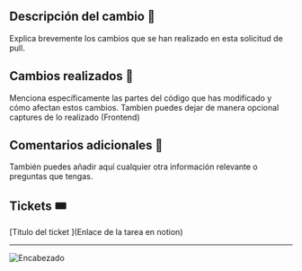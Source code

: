 ## Descripción del cambio 📓 

Explica brevemente los cambios que se han realizado en esta solicitud de pull.

## Cambios realizados 🧷 

Menciona específicamente las partes del código que has modificado y cómo afectan estos cambios.
Tambien puedes dejar de manera opcional captures de lo realizado (Frontend)

## Comentarios adicionales 💬 

También puedes añadir aquí cualquier otra información relevante o preguntas que tengas.

## Tickets 🎟️ 

[Titulo del ticket ](Enlace de la tarea en notion)

---
![Encabezado](https://smartcompliance.cl/wp-content/uploads/2024/08/Logo_Bl.png)

